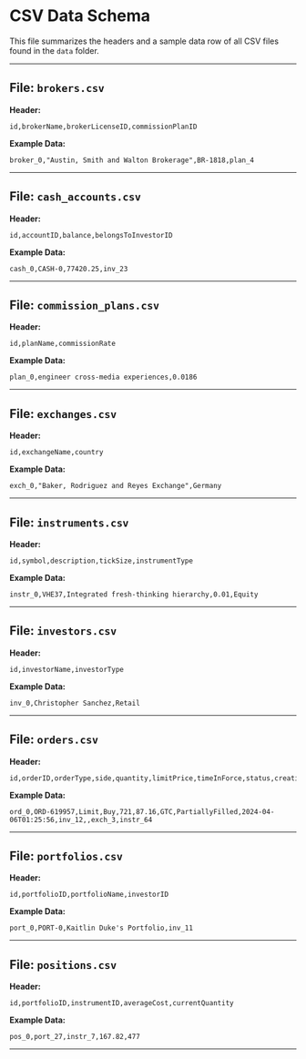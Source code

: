 # CSV Data Schema  
  
This file summarizes the headers and a sample data row of all CSV files found in the `data` folder.  
  
---  
  
## File: `brokers.csv`  
**Header:**  
```csv  
id,brokerName,brokerLicenseID,commissionPlanID  
```  
**Example Data:**  
```csv  
broker_0,"Austin, Smith and Walton Brokerage",BR-1818,plan_4  
```  
---  
  
## File: `cash_accounts.csv`  
**Header:**  
```csv  
id,accountID,balance,belongsToInvestorID  
```  
**Example Data:**  
```csv  
cash_0,CASH-0,77420.25,inv_23  
```  
---  
  
## File: `commission_plans.csv`  
**Header:**  
```csv  
id,planName,commissionRate  
```  
**Example Data:**  
```csv  
plan_0,engineer cross-media experiences,0.0186  
```  
---  
  
## File: `exchanges.csv`  
**Header:**  
```csv  
id,exchangeName,country  
```  
**Example Data:**  
```csv  
exch_0,"Baker, Rodriguez and Reyes Exchange",Germany  
```  
---  
  
## File: `instruments.csv`  
**Header:**  
```csv  
id,symbol,description,tickSize,instrumentType  
```  
**Example Data:**  
```csv  
instr_0,VHE37,Integrated fresh-thinking hierarchy,0.01,Equity  
```  
---  
  
## File: `investors.csv`  
**Header:**  
```csv  
id,investorName,investorType  
```  
**Example Data:**  
```csv  
inv_0,Christopher Sanchez,Retail  
```  
---  
  
## File: `orders.csv`  
**Header:**  
```csv  
id,orderID,orderType,side,quantity,limitPrice,timeInForce,status,creationDateTime,investorID,brokerID,exchangeID,instrumentID  
```  
**Example Data:**  
```csv  
ord_0,ORD-619957,Limit,Buy,721,87.16,GTC,PartiallyFilled,2024-04-06T01:25:56,inv_12,,exch_3,instr_64  
```  
---  
  
## File: `portfolios.csv`  
**Header:**  
```csv  
id,portfolioID,portfolioName,investorID  
```  
**Example Data:**  
```csv  
port_0,PORT-0,Kaitlin Duke's Portfolio,inv_11  
```  
---  
  
## File: `positions.csv`  
**Header:**  
```csv  
id,portfolioID,instrumentID,averageCost,currentQuantity  
```  
**Example Data:**  
```csv  
pos_0,port_27,instr_7,167.82,477  
```  
---  
  
